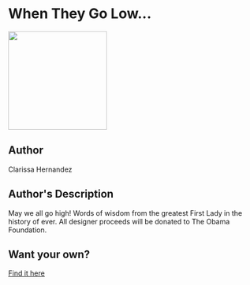 # When They Go Low...

<img src="https://cl.ly/de76ecee6cec/Image%2525202018-12-27%252520at%2525208.04.52%252520PM.png" width="200" height="200" />

## Author

Clarissa Hernandez

## Author's Description

May we all go high! Words of wisdom from the greatest First Lady in the history of ever. All designer proceeds will be donated to The Obama Foundation.

## Want your own?

<a href="https://cottonbureau.com/products/when-they-go-low" alt="Buy Now">Find it here</a>
